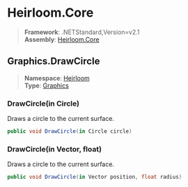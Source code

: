 # Heirloom.Core

> **Framework**: .NETStandard,Version=v2.1  
> **Assembly**: [Heirloom.Core][0]  

## Graphics.DrawCircle

> **Namespace**: [Heirloom][0]  
> **Type**: [Graphics][1]  

### DrawCircle(in Circle)

Draws a circle to the current surface.

```cs
public void DrawCircle(in Circle circle)
```

### DrawCircle(in Vector, float)

Draws a circle to the current surface.

```cs
public void DrawCircle(in Vector position, float radius)
```

[0]: ../Heirloom.Core.md
[1]: Heirloom.Graphics.md
